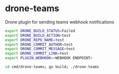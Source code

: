 # drone-teams

Drone plugin for sending teams webhook notifications

```bash
export DRONE_BUILD_STATUS=Failed
export DRONE_BUILD_ACTION=test
export DRONE_REPO_NAME=test
export DRONE_COMMIT_AUTHOR=test
export DRONE_COMMIT_MESSAGE=test
export DRONE_COMMIT_LINK=test
export PLUGIN_WEBHOOK=<WEBHOOK ENDPOINT>

cd cmd/drone-teams; go build; ./drone-teams 
```
